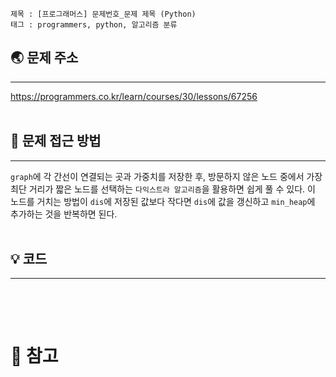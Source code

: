```
제목 : [프로그래머스] 문제번호_문제 제목 (Python)
태그 : programmers, python, 알고리즘 분류
```

## 🌏 문제 주소
___
<https://programmers.co.kr/learn/courses/30/lessons/67256>
<br/><br/>

## 🤔 문제 접근 방법
___
`graph`에 각 간선이 연결되는 곳과 가중치를 저장한 후, 방문하지 않은 노드 중에서 가장 최단 거리가 짧은 노드를 선택하는 `다익스트라 알고리즘`을 활용하면 쉽게 풀 수 있다.
이 노드를 거치는 방법이 `dis`에 저장된 값보다 작다면 `dis`에 값을 갱신하고 `min_heap`에 추가하는 것을 반복하면 된다.
<br/><br/>

## 💡 코드 
___
```python

```
<br/><br/>

# 📔 참고
> 
